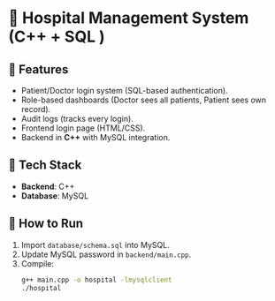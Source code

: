 # 🏥 Hospital Management System (C++ + SQL )

## 📌 Features
- Patient/Doctor login system (SQL-based authentication).
- Role-based dashboards (Doctor sees all patients, Patient sees own record).
- Audit logs (tracks every login).
- Frontend login page (HTML/CSS).
- Backend in **C++** with MySQL integration.

## 📂 Tech Stack
- **Backend**: C++
- **Database**: MySQL

## 🚀 How to Run
1. Import `database/schema.sql` into MySQL.
2. Update MySQL password in `backend/main.cpp`.
3. Compile:
   ```bash
   g++ main.cpp -o hospital -lmysqlclient
   ./hospital
